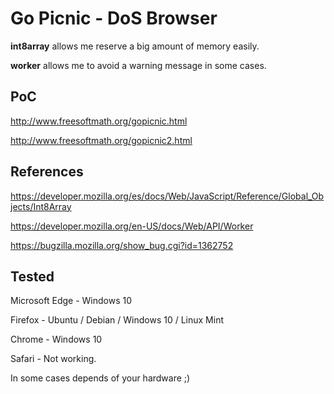 # Go Picnic - DoS Browser #
**int8array** allows me reserve a big amount of memory easily.

**worker** allows me to avoid a warning message in some cases.

## PoC ##
http://www.freesoftmath.org/gopicnic.html

http://www.freesoftmath.org/gopicnic2.html

## References ##

https://developer.mozilla.org/es/docs/Web/JavaScript/Reference/Global_Objects/Int8Array

https://developer.mozilla.org/en-US/docs/Web/API/Worker

https://bugzilla.mozilla.org/show_bug.cgi?id=1362752


## Tested ##

Microsoft Edge - Windows 10

Firefox - Ubuntu / Debian / Windows 10 / Linux Mint

Chrome - Windows 10

Safari - Not working.

In some cases depends of your hardware ;)
